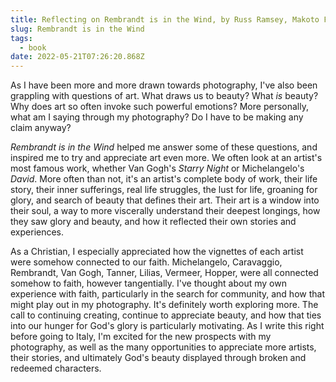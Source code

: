 ```yaml
---
title: Reflecting on Rembrandt is in the Wind, by Russ Ramsey, Makoto Fujimura
slug: Rembrandt is in the Wind
tags:
  - book
date: 2022-05-21T07:26:20.868Z
---
```

As I have been more and more drawn towards photography, I've also been grappling with questions of art. What draws us to beauty? What *is* beauty? Why does art so often invoke such powerful emotions? More personally, what am I saying through my photography? Do I have to be making any claim anyway?

*Rembrandt is in the Wind* helped me answer some of these questions, and inspired me to try and appreciate art even more. We often look at an artist's most famous work, whether Van Gogh's *Starry Night* or Michelangelo's *David*. More often than not, it's an artist's complete body of work, their life story, their inner sufferings, real life struggles, the lust for life, groaning for glory, and search of beauty that defines their art. Their art is a window into their soul, a way to more viscerally understand their deepest longings, how they saw glory and beauty, and how it reflected their own stories and experiences.

As a Christian, I especially appreciated how the vignettes of each artist were somehow connected to our faith. Michelangelo, Caravaggio, Rembrandt, Van Gogh, Tanner, Lilias, Vermeer, Hopper, were all connected somehow to faith, however tangentially. I've thought about my own experience with faith, particularly in the search for community, and how that might play out in my photography. It's definitely worth exploring more. The call to continuing creating, continue to appreciate beauty, and how that ties into our hunger for God's glory is particularly motivating. As I write this right before going to Italy, I'm excited for the new prospects with my photography, as well as the many opportunities to appreciate more artists, their stories, and ultimately God's beauty displayed through broken and redeemed characters.